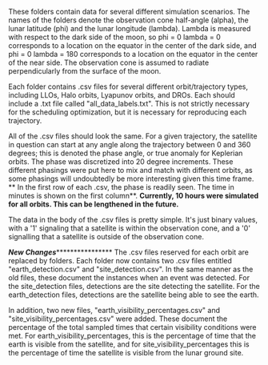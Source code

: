 These folders contain data for several different simulation scenarios. The names of the folders denote the observation cone half-angle (alpha), the lunar latitude (phi) and the lunar longitude (lambda). Lambda is measured with respect to the dark side of the moon, so 
phi = 0
lambda = 0
corresponds to a location on the equator in the center of the dark side, and 
phi = 0
lambda = 180
corresponds to a location on the equator in the center of the near side. The observation cone is assumed to radiate perpendicularly from the surface of the moon.

Each folder contains .csv files for several different orbit/trajectory types, including LLOs, Halo orbits, Lyapunov orbits, and DROs. Each should include a .txt file called "all_data_labels.txt". This is not strictly necessary for the scheduling optimization, but it is necessary for reproducing each trajectory. 

All of the .csv files should look the same. For a given trajectory, the satellite in question can start at any angle along the trajectory between 0 and 360 degrees; this is denoted the phase angle, or true anomaly for Keplerian orbits. The phase was discretized into 20 degree increments. These different phasings were put here to mix and match with different orbits, as some phasings will undoubtedly be more interesting given this time frame. ** In the first row of each .csv, the phase is readily seen. The time in minutes is shown on the first column**. **Currently, 10 hours were simulated for all orbits. This can be lengthened in the future.** 

The data in the body of the .csv files is pretty simple. It's just binary values, with a '1' signaling that a satellite is within the observation cone, and a '0' signalling that a satellite is outside of the observation cone. 

*******************New Changes***********************************
The .csv files reserved for each orbit are replaced by folders. Each folder now contains two .csv files entitled "earth_detection.csv" and "site_detection.csv". In the same manner as the old files, these document the instances when an event was detected. For the site_detection files, detections are the site detecting the satellite. For the earth_detection files, detections are the satellite being able to see the earth.

In addition, two new files, "earth_visibility_percentages.csv" and "site_visibility_percentages.csv" were added. These document the percentage of the total sampled times that certain visibility conditions were met. For earth_visibility_percentages, this is the percentage of time that the earth is visible from the satellite, and for site_visibility_percentages this is the percentage of time the satellite is visible from the lunar ground site.

